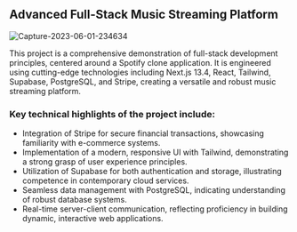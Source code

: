 ## Advanced Full-Stack Music Streaming Platform

![Capture-2023-06-01-234634](https://github.com/DariusLukasukas/next13-spotify/assets/64962012/b66d2209-c2fd-4887-a938-804d0138305c)

This project is a comprehensive demonstration of full-stack development principles, centered around a Spotify clone application. It is engineered using cutting-edge technologies including Next.js 13.4, React, Tailwind, Supabase, PostgreSQL, and Stripe, creating a versatile and robust music streaming platform.

### Key technical highlights of the project include:

- Integration of Stripe for secure financial transactions, showcasing familiarity with e-commerce systems.
- Implementation of a modern, responsive UI with Tailwind, demonstrating a strong grasp of user experience principles.
- Utilization of Supabase for both authentication and storage, illustrating competence in contemporary cloud services.
- Seamless data management with PostgreSQL, indicating understanding of robust database systems.
- Real-time server-client communication, reflecting proficiency in building dynamic, interactive web applications.
